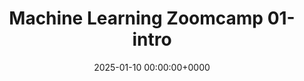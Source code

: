 ---
title: Machine Learning Zoomcamp 01-intro
description: Learning ML notes 🤖️
slug: ML
date: 2025-01-10 00:00:00+0000
image: zoomcamp.jpg
categories:
    - Python
tags:
    - Python
weight: 1  # You can add weight to some posts to override the default sorting (date descending)
---